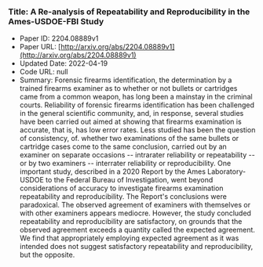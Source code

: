 ### Title: A Re-analysis of Repeatability and Reproducibility in the Ames-USDOE-FBI Study
* Paper ID: 2204.08889v1
* Paper URL: [http://arxiv.org/abs/2204.08889v1](http://arxiv.org/abs/2204.08889v1)
* Updated Date: 2022-04-19
* Code URL: null
* Summary: Forensic firearms identification, the determination by a trained firearms
examiner as to whether or not bullets or cartridges came from a common weapon,
has long been a mainstay in the criminal courts. Reliability of forensic
firearms identification has been challenged in the general scientific
community, and, in response, several studies have been carried out aimed at
showing that firearms examination is accurate, that is, has low error rates.
Less studied has been the question of consistency, of. whether two examinations
of the same bullets or cartridge cases come to the same conclusion, carried out
by an examiner on separate occasions -- intrarater reliability or repeatability
-- or by two examiners -- interrater reliability or reproducibility. One
important study, described in a 2020 Report by the Ames Laboratory-USDOE to the
Federal Bureau of Investigation, went beyond considerations of accuracy to
investigate firearms examination repeatability and reproducibility. The
Report's conclusions were paradoxical. The observed agreement of examiners with
themselves or with other examiners appears mediocre. However, the study
concluded repeatability and reproducibility are satisfactory, on grounds that
the observed agreement exceeds a quantity called the expected agreement. We
find that appropriately employing expected agreement as it was intended does
not suggest satisfactory repeatability and reproducibility, but the opposite.

